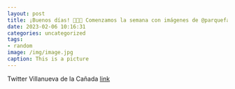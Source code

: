 ```yaml
---
layout: post
title: ¡Buenos días! 🐒🐧🦝 Comenzamos la semana con imágenes de @parquefaunia. Si queréis organizar un plan en familia, este sábado, 11 d...
date: 2023-02-06 10:16:31
categories: uncategorized
tags:
- random
image: /img/image.jpg
caption: This is a picture
---
```

Twitter Villanueva de la Cañada [link](https://twitter.com/AytoVDLCanada/status/1622518373568417792)
